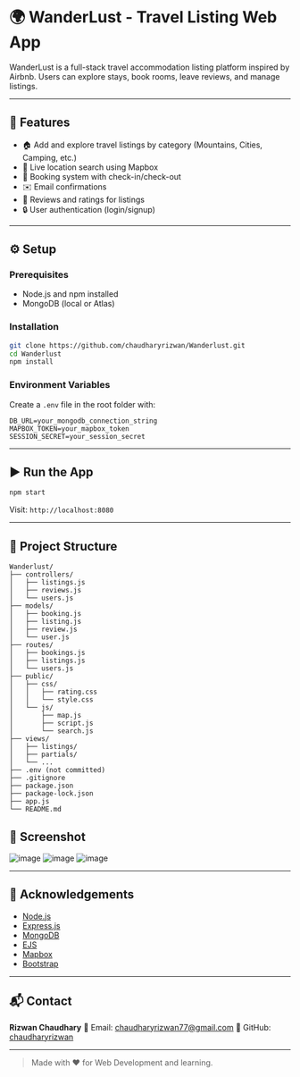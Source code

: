 # 🌍 WanderLust - Travel Listing Web App

WanderLust is a full-stack travel accommodation listing platform inspired by Airbnb. 
Users can explore stays, book rooms, leave reviews, and manage listings.

---

## 🚀 Features

* 🏠 Add and explore travel listings by category (Mountains, Cities, Camping, etc.)
* 📍 Live location search using Mapbox
* 📅 Booking system with check-in/check-out
* ✉️ Email confirmations
* 💬 Reviews and ratings for listings
* 🔒 User authentication (login/signup)

---

## ⚙️ Setup

### Prerequisites

* Node.js and npm installed
* MongoDB (local or Atlas)

### Installation

```bash
git clone https://github.com/chaudharyrizwan/Wanderlust.git
cd Wanderlust
npm install
```

### Environment Variables

Create a `.env` file in the root folder with:

```env
DB_URL=your_mongodb_connection_string
MAPBOX_TOKEN=your_mapbox_token
SESSION_SECRET=your_session_secret
```

---

## ▶️ Run the App

```bash
npm start
```

Visit: `http://localhost:8080`

---

## 📂 Project Structure

```
Wanderlust/
├── controllers/
│   ├── listings.js
│   ├── reviews.js
│   └── users.js
├── models/
│   ├── booking.js
│   ├── listing.js
│   ├── review.js
│   └── user.js
├── routes/
│   ├── bookings.js
│   ├── listings.js
│   └── users.js
├── public/
│   ├── css/
│   │   ├── rating.css
│   │   └── style.css
│   └── js/
│       ├── map.js
│       ├── script.js
│       └── search.js
├── views/
│   ├── listings/
│   ├── partials/
│   └── ...
├── .env (not committed)
├── .gitignore
├── package.json
├── package-lock.json
├── app.js
└── README.md
```
## 📸 Screenshot
![image](https://github.com/user-attachments/assets/cf9a04b2-5e67-4e1e-bff2-826c969f4d6f)
![image](https://github.com/user-attachments/assets/b9e2fa6f-c08a-4d04-ac99-6d7dbf97973b)
![image](https://github.com/user-attachments/assets/1cb76d94-a954-43df-a2cd-9de769886adb)



---

## 🙌 Acknowledgements

* [Node.js](https://nodejs.org/)
* [Express.js](https://expressjs.com/)
* [MongoDB](https://www.mongodb.com/)
* [EJS](https://ejs.co/)
* [Mapbox](https://www.mapbox.com/)
* [Bootstrap](https://getbootstrap.com/)

---

## 📬 Contact

**Rizwan Chaudhary**
📧 Email: [chaudharyrizwan77@gmail.com](mailto:chaudharyrizwan77@gmail.com)
🔗 GitHub: [chaudharyrizwan](https://github.com/chaudharyrizwan)

---

> Made with ❤️ for Web Development and learning.
